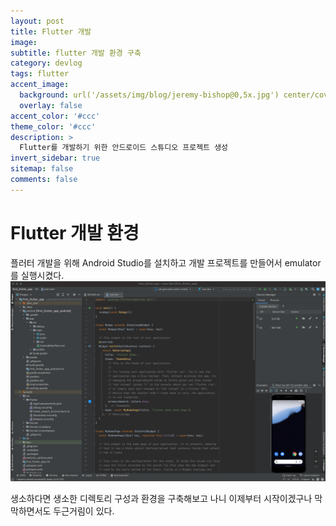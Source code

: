 ```yaml
---
layout: post
title: Flutter 개발
image:
subtitle: flutter 개발 환경 구축
category: devlog
tags: flutter
accent_image: 
  background: url('/assets/img/blog/jeremy-bishop@0,5x.jpg') center/cover
  overlay: false
accent_color: '#ccc'
theme_color: '#ccc'
description: >
  Flutter를 개발하기 위한 안드로이드 스튜디오 프로젝트 생성
invert_sidebar: true
sitemap: false
comments: false
---
```


# Flutter 개발 환경
플러터 개발을 위해 Android Studio를 설치하고 개발 프로젝트를 만들어서 emulator를 실행시켰다.   
![image](/assets/img/flutter/flutter_start.png)

생소하다면 생소한 디렉토리 구성과 환경을 구축해보고 나니 이제부터 시작이겠구나 막막하면서도 두근거림이 있다.